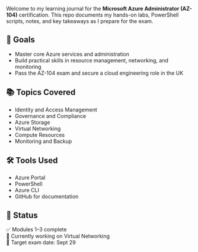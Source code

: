 Welcome to my learning journal for the **Microsoft Azure Administrator (AZ-104)** certification. This repo documents my hands-on labs, PowerShell scripts, notes, and key takeaways as I prepare for the exam.

## 🎯 Goals
- Master core Azure services and administration
- Build practical skills in resource management, networking, and monitoring
- Pass the AZ-104 exam and secure a cloud engineering role in the UK

## 📚 Topics Covered
- Identity and Access Management
- Governance and Compliance
- Azure Storage
- Virtual Networking
- Compute Resources
- Monitoring and Backup

## 🛠️ Tools Used
- Azure Portal
- PowerShell
- Azure CLI
- GitHub for documentation

## 📌 Status
✅ Modules 1–3 complete  
🔄 Currently working on Virtual Networking  
📅 Target exam date: Sept 29
